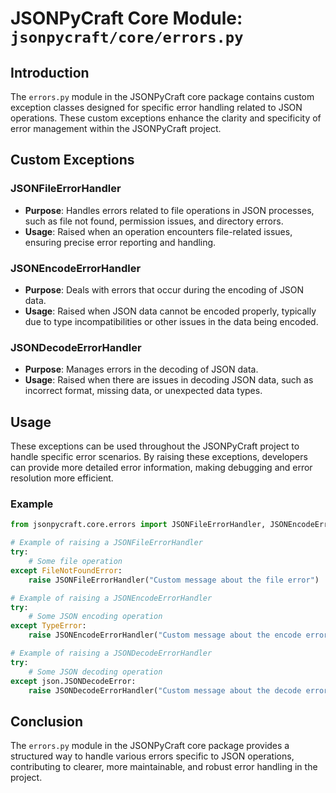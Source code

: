 # JSONPyCraft Core Module: `jsonpycraft/core/errors.py`

## Introduction

The `errors.py` module in the JSONPyCraft core package contains custom exception classes designed for specific error handling related to JSON operations. These custom exceptions enhance the clarity and specificity of error management within the JSONPyCraft project.

## Custom Exceptions

### JSONFileErrorHandler

- **Purpose**: Handles errors related to file operations in JSON processes, such as file not found, permission issues, and directory errors.
- **Usage**: Raised when an operation encounters file-related issues, ensuring precise error reporting and handling.

### JSONEncodeErrorHandler

- **Purpose**: Deals with errors that occur during the encoding of JSON data.
- **Usage**: Raised when JSON data cannot be encoded properly, typically due to type incompatibilities or other issues in the data being encoded.

### JSONDecodeErrorHandler

- **Purpose**: Manages errors in the decoding of JSON data.
- **Usage**: Raised when there are issues in decoding JSON data, such as incorrect format, missing data, or unexpected data types.

## Usage

These exceptions can be used throughout the JSONPyCraft project to handle specific error scenarios. By raising these exceptions, developers can provide more detailed error information, making debugging and error resolution more efficient.

### Example

```python
from jsonpycraft.core.errors import JSONFileErrorHandler, JSONEncodeErrorHandler, JSONDecodeErrorHandler

# Example of raising a JSONFileErrorHandler
try:
    # Some file operation
except FileNotFoundError:
    raise JSONFileErrorHandler("Custom message about the file error")

# Example of raising a JSONEncodeErrorHandler
try:
    # Some JSON encoding operation
except TypeError:
    raise JSONEncodeErrorHandler("Custom message about the encode error")

# Example of raising a JSONDecodeErrorHandler
try:
    # Some JSON decoding operation
except json.JSONDecodeError:
    raise JSONDecodeErrorHandler("Custom message about the decode error")
```

## Conclusion

The `errors.py` module in the JSONPyCraft core package provides a structured way to handle various errors specific to JSON operations, contributing to clearer, more maintainable, and robust error handling in the project.
